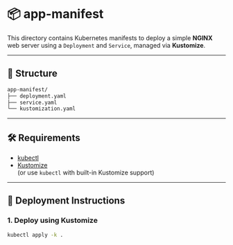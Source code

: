 # 📦 app-manifest

This directory contains Kubernetes manifests to deploy a simple **NGINX** web server using a `Deployment` and `Service`, managed via **Kustomize**.

---

## 📁 Structure
```bash
app-manifest/
├── deployment.yaml
├── service.yaml
└── kustomization.yaml
```

---

## 🛠️ Requirements

- [kubectl](https://kubernetes.io/docs/tasks/tools/)
- [Kustomize](https://kubectl.docs.kubernetes.io/installation/kustomize/)  
  (or use `kubectl` with built-in Kustomize support)

---

## 🚀 Deployment Instructions

### 1. Deploy using Kustomize

```bash
kubectl apply -k .
